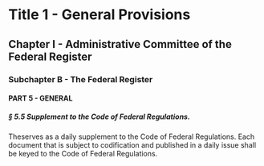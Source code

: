 
# Title 1 - General Provisions
## Chapter I - Administrative Committee of the Federal Register
### Subchapter B - The Federal Register
#### PART 5 - GENERAL
##### § 5.5 Supplement to the Code of Federal Regulations.

Theserves as a daily supplement to the Code of Federal Regulations. Each document that is subject to codification and published in a daily issue shall be keyed to the Code of Federal Regulations.
